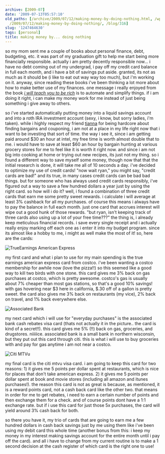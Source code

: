 ```yaml
---
archive: [2009-07]
date: '2009-07-13T05:57:10'
old_paths: [/archive/2009/07/12/making-money-by-doing-nothing.html, /wp/2009/07/12/making-money-by-doing-nothing/,
  /2009/07/12/making-money-by-doing-nothing/, /blog/316]
slug: '1247464630'
tags: [personal]
title: making money by... doing nothing
---
```


so my mom sent me a couple of books about personal finance, debt,
budgeting, etc. it was part of my graduation gift to help me start being
more financially responsible. actually i am pretty decently responsible
now... i have no debt coming out of my undergrad, i pay off my credit card
balance in full each month, and i have a bit of savings put aside.
granted, its not as much as it should be (i like to eat out way way too
much), but i'm working on it. anyway, since reading these books i've been
thinking a lot more about how to make better use of my finances. one
message i really enjoyed from the book _[i will teach you to be rich][1]_
is to automate and simplify things. if i am doing it right, i can make my
money work for me instead of just being something i give away to others.

so i've started automatically putting money into a liquid savings account
and into a roth IRA investment account (sexy, i know, but sorry ladies,
i'm taken). while i highly respect my friend [tianna][2] for being
hardcore about finding bargains and couponing, i am not at a place in my
life right now that i want to be investing that sort of time. the way
i see it, since i am getting paid around $30 an hour at intel, my free
time is worth almost double that to me. i would have to save at least $60
an hour by bargain hunting at various grocery stores for me to feel like
it is worth it right now. and since i am not big into cooking at home or
trying out new recipes, its just not my thing. so i found a different way
to save myself some money, though now that that the initial research is
done, it will take me all of 10 seconds a day. i've decided to optimize my
use of credit cards! "now wait ryan," you might say, "credit cards are
bad!" and its true, in many cases credit cards can be bad bad things. but
for someone who has always used credit cards responsibly, i've figured out
a way to save a few hundred dollars a year just by using the right card.
so how will i do it? well, i found a combination of three credit cards
that earn me some pretty sweet rewards. i calculate i will average at
least 3% cashback for all my purchases. of course this means i always have
to pay the balance in full each month. just one card that accrues interest
will wipe out a good hunk of those rewards. "but ryan, isn't keeping track
of three cards also using up a lot of your free time???" the thing is,
i already keep meticulous financial records. i save every single receipt
and i actually really enjoy marking off each one as i enter it into my
budget program. since its almost like a hobby to me, i might as well make
the most of it! so, here are the cards:

![TrueEarnings American Express][3]

my first card and what i plan to use for my main spending is the true
earnings american express card from costco. i've been wanting a costco
membership for awhile now (love the pizza!!) so this seemed like a good
way to kill two birds with one stone. this card gives me 3% back on gas
purchases at costco, which is pretty awesome. costco's gas is usually
about 7% cheaper than most gas stations, so that's a good 10% savings!
with gas hovering near $3 here in california, $.30 off of a gallon is
pretty sweet. the card also gives me 3% back on restaurants (my vice), 2%
back on travel, and 1% back everywhere else.

![Associated Bank][4]

my next card which i will use for "everyday purchases" is the associated
bank cash rebates visa card (thats not actually it in the picture.. the
card is kind of a secret!!). this card gives me 5% (!!) back on gas,
groceries, and drugstores. niiiiice. associated bank is a small bank in
northern wisconsin, but they put out this card through citi. this is what
i will use to buy groceries with and pay for gas anytime i am not near
a costco.

![Citi MTVu][5]

my final card is the citi mtvu visa card. i am going to keep this card for
two reasons: 1) it gives me 5 points per dollar spent at restaurants,
which is nice for places that don't take american express. 2) it gives me
5 points per dollar spent at book and movie stores (including all amazon
and itunes purchases!). the reason this card is not as great is because,
as mentioned, it is a reward points card, not a cash back card like the
other two. that means in order for me to get rebates, i need to earn
a certain number of points and then exchange them for a check. and of
course points dont have a 1:1 exchange rate. but if i use this card for
just those 5x purchases, the card will yield around 3% cash back for both.

so there you have it, my trio of cards that are going to earn me a few
hundred dollars in cash back savings just by me using them like i've been
using my debit card this whole time (another bonus from this: i keep my
money in my interest making savings account for the entire month until
i pay off the card). and all i have to change from my current routine is
to make a 1 second decision at the cash register of which card is the
right one to use!

[1]: http://www.iwillteachyoutoberich.com/
[2]: http://provopennypincher.blogspot.com/
[3]: 1.jpg
[4]: 2.gif
[5]: 3.jpg

